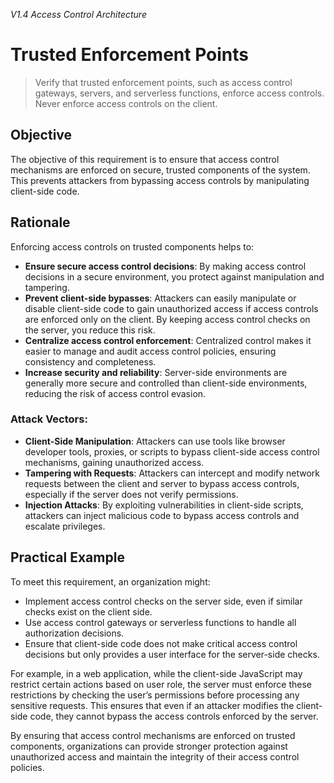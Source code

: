 *V1.4 Access Control Architecture*

# Trusted Enforcement Points

> Verify that trusted enforcement points, such as access control gateways, servers, and serverless functions, enforce access controls. Never enforce access controls on the client.

## Objective
The objective of this requirement is to ensure that access control mechanisms are enforced on secure, trusted components of the system. This prevents attackers from bypassing access controls by manipulating client-side code.

## Rationale
Enforcing access controls on trusted components helps to:
- **Ensure secure access control decisions**: By making access control decisions in a secure environment, you protect against manipulation and tampering.
- **Prevent client-side bypasses**: Attackers can easily manipulate or disable client-side code to gain unauthorized access if access controls are enforced only on the client. By keeping access control checks on the server, you reduce this risk.
- **Centralize access control enforcement**: Centralized control makes it easier to manage and audit access control policies, ensuring consistency and completeness.
- **Increase security and reliability**: Server-side environments are generally more secure and controlled than client-side environments, reducing the risk of access control evasion.

### Attack Vectors:
- **Client-Side Manipulation**: Attackers can use tools like browser developer tools, proxies, or scripts to bypass client-side access control mechanisms, gaining unauthorized access.
- **Tampering with Requests**: Attackers can intercept and modify network requests between the client and server to bypass access controls, especially if the server does not verify permissions.
- **Injection Attacks**: By exploiting vulnerabilities in client-side scripts, attackers can inject malicious code to bypass access controls and escalate privileges.

## Practical Example
To meet this requirement, an organization might:
- Implement access control checks on the server side, even if similar checks exist on the client side.
- Use access control gateways or serverless functions to handle all authorization decisions.
- Ensure that client-side code does not make critical access control decisions but only provides a user interface for the server-side checks.

For example, in a web application, while the client-side JavaScript may restrict certain actions based on user role, the server must enforce these restrictions by checking the user’s permissions before processing any sensitive requests. This ensures that even if an attacker modifies the client-side code, they cannot bypass the access controls enforced by the server.

By ensuring that access control mechanisms are enforced on trusted components, organizations can provide stronger protection against unauthorized access and maintain the integrity of their access control policies.
